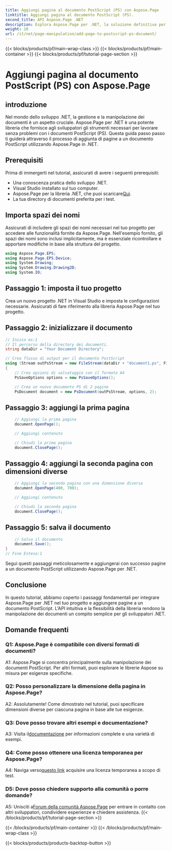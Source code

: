 ```yaml
---
title: Aggiungi pagina al documento PostScript (PS) con Aspose.Page
linktitle: Aggiungi pagina al documento PostScript (PS).
second_title: API Aspose.Page .NET
description: Esplora Aspose.Page per .NET, la soluzione definitiva per la manipolazione perfetta dei documenti PostScript nei tuoi progetti .NET.
weight: 10
url: /it/net/page-manipulation/add-page-to-postscript-ps-document/
---
```


{{< blocks/products/pf/main-wrap-class >}}
{{< blocks/products/pf/main-container >}}
{{< blocks/products/pf/tutorial-page-section >}}

# Aggiungi pagina al documento PostScript (PS) con Aspose.Page

## introduzione

Nel mondo dello sviluppo .NET, la gestione e la manipolazione dei documenti è un aspetto cruciale. Aspose.Page per .NET è una potente libreria che fornisce agli sviluppatori gli strumenti necessari per lavorare senza problemi con i documenti PostScript (PS). Questa guida passo passo ti guiderà attraverso il processo di aggiunta di pagine a un documento PostScript utilizzando Aspose.Page in .NET.

## Prerequisiti

Prima di immergerti nel tutorial, assicurati di avere i seguenti prerequisiti:

- Una conoscenza pratica dello sviluppo .NET.
- Visual Studio installato sul tuo computer.
-  Aspose.Page per la libreria .NET, che puoi scaricare[Qui](https://releases.aspose.com/page/net/).
- La tua directory di documenti preferita per i test.

## Importa spazi dei nomi

Assicurati di includere gli spazi dei nomi necessari nel tuo progetto per accedere alle funzionalità fornite da Aspose.Page. Nell'esempio fornito, gli spazi dei nomi sono inclusi implicitamente, ma è essenziale ricontrollare e apportare modifiche in base alla struttura del progetto.

```csharp
using Aspose.Page.EPS;
using Aspose.Page.EPS.Device;
using System.Drawing;
using System.Drawing.Drawing2D;
using System.IO;
```

## Passaggio 1: imposta il tuo progetto

Crea un nuovo progetto .NET in Visual Studio e imposta le configurazioni necessarie. Assicurati di fare riferimento alla libreria Aspose.Page nel tuo progetto.

## Passaggio 2: inizializzare il documento

```csharp
// Inizio ex:1
// Il percorso della directory dei documenti.
string dataDir = "Your Document Directory";

// Crea flusso di output per il documento PostScript
using (Stream outPsStream = new FileStream(dataDir + "document1.ps", FileMode.Create))
{
    // Crea opzioni di salvataggio con il formato A4
    PsSaveOptions options = new PsSaveOptions();

    // Crea un nuovo documento PS di 2 pagine
    PsDocument document = new PsDocument(outPsStream, options, 2);
```

## Passaggio 3: aggiungi la prima pagina

```csharp
    // Aggiungi la prima pagina
    document.OpenPage();

    // Aggiungi contenuto

    // Chiudi la prima pagina
    document.ClosePage();
```

## Passaggio 4: aggiungi la seconda pagina con dimensioni diverse

```csharp
    // Aggiungi la seconda pagina con una dimensione diversa
    document.OpenPage(400, 700);

    // Aggiungi contenuto

    // Chiudi la seconda pagina
    document.ClosePage();
```

## Passaggio 5: salva il documento

```csharp
    // Salva il documento
    document.Save();
}
// Fine Estesa:1
```

Segui questi passaggi meticolosamente e aggiungerai con successo pagine a un documento PostScript utilizzando Aspose.Page per .NET.

## Conclusione

In questo tutorial, abbiamo coperto i passaggi fondamentali per integrare Aspose.Page per .NET nel tuo progetto e aggiungere pagine a un documento PostScript. L'API intuitiva e la flessibilità della libreria rendono la manipolazione dei documenti un compito semplice per gli sviluppatori .NET.

## Domande frequenti

### Q1: Aspose.Page è compatibile con diversi formati di documenti?

A1: Aspose.Page si concentra principalmente sulla manipolazione dei documenti PostScript. Per altri formati, puoi esplorare le librerie Aspose su misura per esigenze specifiche.

### Q2: Posso personalizzare la dimensione della pagina in Aspose.Page?

A2: Assolutamente! Come dimostrato nel tutorial, puoi specificare dimensioni diverse per ciascuna pagina in base alle tue esigenze.

### Q3: Dove posso trovare altri esempi e documentazione?

 A3: Visita il[documentazione](https://reference.aspose.com/page/net/) per informazioni complete e una varietà di esempi.

### Q4: Come posso ottenere una licenza temporanea per Aspose.Page?

 A4: Naviga verso[questo link](https://purchase.aspose.com/temporary-license/) acquisire una licenza temporanea a scopo di test.

### D5: Dove posso chiedere supporto alla comunità o porre domande?

 A5: Unisciti a[Forum della comunità Aspose.Page](https://forum.aspose.com/c/page/39) per entrare in contatto con altri sviluppatori, condividere esperienze e chiedere assistenza.
{{< /blocks/products/pf/tutorial-page-section >}}

{{< /blocks/products/pf/main-container >}}
{{< /blocks/products/pf/main-wrap-class >}}

{{< blocks/products/products-backtop-button >}}
